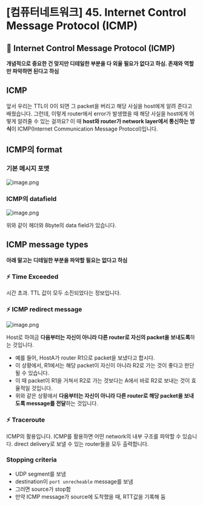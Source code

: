 # [컴퓨터네트워크] 45. Internet Control Message Protocol (ICMP)

<aside>

# 💖 Internet Control Message Protocol (ICMP)

</aside>

<aside>

**개념적으로 중요한 건 맞지만 디테일한 부분을 다 외울 필요가 없다고 하심. 존재와 역할만 파악하면 된다고 하심**

</aside>

## ICMP

앞서 우리는 TTL이 0이 되면 그 packet을 버리고 해당 사실을 host에게 알려 준다고 배웠습니다. 그런데, 이렇게 router에서 error가 발생했을 때 해당 사실을 host에게 어떻게 알려줄 수 있는 걸까요? 이 때 **host와 router가 network layer에서 통신하는 방식**이 ICMP(Internet Communication Message Protocol)입니다.

## ICMP의 format

### 기본 메시지 포맷

![image.png](%5B%E1%84%8F%E1%85%A5%E1%86%B7%E1%84%91%E1%85%B2%E1%84%90%E1%85%A5%E1%84%82%E1%85%A6%E1%84%90%E1%85%B3%E1%84%8B%E1%85%AF%E1%84%8F%E1%85%B3%5D%2045%20Internet%20Control%20Message%20Prot%201843f66f522580868e4eece5ac006941/image.png)

### ICMP의 datafield

![image.png](%5B%E1%84%8F%E1%85%A5%E1%86%B7%E1%84%91%E1%85%B2%E1%84%90%E1%85%A5%E1%84%82%E1%85%A6%E1%84%90%E1%85%B3%E1%84%8B%E1%85%AF%E1%84%8F%E1%85%B3%5D%2045%20Internet%20Control%20Message%20Prot%201843f66f522580868e4eece5ac006941/image%201.png)

위와 같이 헤더와 8byte의 data field가 있습니다.

## ICMP message types

<aside>

**아래 말고는 디테일한 부분을 파악할 필요는 없다고 하심**

</aside>

### ⚡ Time Exceeded

시간 초과. TTL 값이 모두 소진되었다는 정보입니다.

### ⚡ ICMP redirect message

![image.png](%5B%E1%84%8F%E1%85%A5%E1%86%B7%E1%84%91%E1%85%B2%E1%84%90%E1%85%A5%E1%84%82%E1%85%A6%E1%84%90%E1%85%B3%E1%84%8B%E1%85%AF%E1%84%8F%E1%85%B3%5D%2045%20Internet%20Control%20Message%20Prot%201843f66f522580868e4eece5ac006941/image%202.png)

Host로 하여금 **다음부터는 자신이 아니라 다른 router로 자신의 packet을 보내도록**하는 것입니다.

- 예를 들어, HostA가 router R1으로 packet을 보냈다고 합시다.
- 이 상황에서, R1에서는 해당 packet이 자신이 아니라 R2로 가는 것이 좋다고 판단될 수 있습니다.
- 이 때 packet이 R1을 거쳐서 R2로 가는 것보다는 A에서 바로 R2로 보내는 것이 효율적일 것입니다.
- 위와 같은 상황에서 **다음부터는 자신이 아니라 다른 router로 해당 packet을 보내도록 message를 전달**하는 것입니다.

### ⚡ Traceroute

ICMP의 활용입니다. ICMP를 활용하면 어떤 network의 내부 구조를 파악할 수 있습니다. direct delivery로 보낼 수 있는 router들을 모두 출력합니다.

### Stopping criteria

- UDP segment를 보냄
- destination이 `port unrecheable` message를 보냄
- 그러면 source가 stop함
- 만약 ICMP message가 source에 도착했을 때, RTT값을 기록해 둠